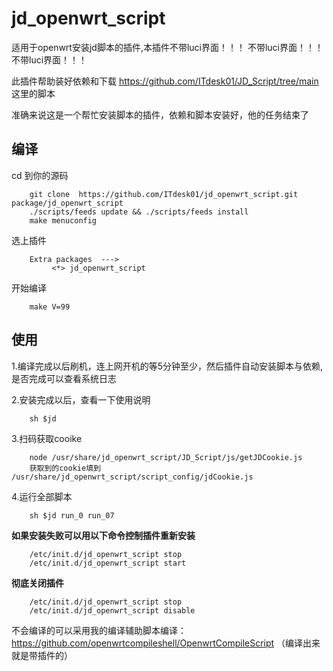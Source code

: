 # jd_openwrt_script
适用于openwrt安装jd脚本的插件,本插件不带luci界面！！！ 不带luci界面！！！ 不带luci界面！！！

此插件帮助装好依赖和下载 https://github.com/ITdesk01/JD_Script/tree/main 这里的脚本

准确来说这是一个帮忙安装脚本的插件，依赖和脚本安装好，他的任务结束了 

## 编译
cd 到你的源码

        git clone  https://github.com/ITdesk01/jd_openwrt_script.git package/jd_openwrt_script
        ./scripts/feeds update && ./scripts/feeds install
        make menuconfig
        
选上插件

        Extra packages  --->
             <*> jd_openwrt_script
             
        
开始编译

        make V=99


## 使用
1.编译完成以后刷机，连上网开机的等5分钟至少，然后插件自动安装脚本与依赖,是否完成可以查看系统日志
      
2.安装完成以后，查看一下使用说明
        
        sh $jd 
      
3.扫码获取cooike
        
        node /usr/share/jd_openwrt_script/JD_Script/js/getJDCookie.js
        获取到的cookie填到 /usr/share/jd_openwrt_script/script_config/jdCookie.js
     
4.运行全部脚本

        sh $jd run_0 run_07


**如果安装失败可以用以下命令控制插件重新安装**
      
        /etc/init.d/jd_openwrt_script stop
        /etc/init.d/jd_openwrt_script start
      
**彻底关闭插件**
        
        /etc/init.d/jd_openwrt_script stop
        /etc/init.d/jd_openwrt_script disable
      

不会编译的可以采用我的编译辅助脚本编译： https://github.com/openwrtcompileshell/OpenwrtCompileScript （编译出来就是带插件的）
